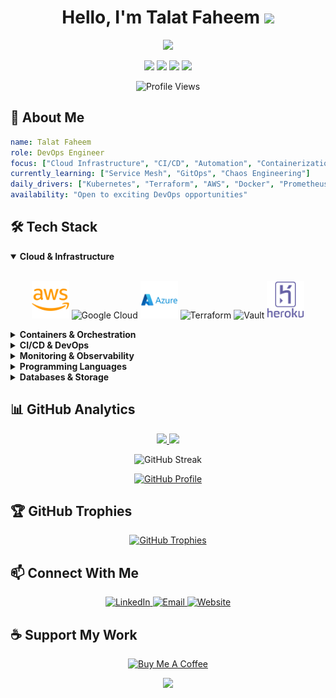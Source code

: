 <h1 align="center">Hello, I'm Talat Faheem <img src="https://media.giphy.com/media/hvRJCLFzcasrR4ia7z/giphy.gif" width="28px"></h1>
<p align="center">
  <a href="https://talat-fm.com"><img src="https://img.shields.io/badge/DevOps%20Engineer-Passionate%20About%20Scalable%20Systems-blueviolet?style=for-the-badge&logo=amazon-aws&logoColor=white"></a>
</p>

<p align="center">
  <a href="mailto:talatfm2004@gmail.com"><img src="https://img.shields.io/badge/Email-Contact%20Me-brightgreen?style=flat-square&logo=gmail&logoColor=white"></a>
  <a href="https://linkedin.com/in/talat-fm" target="_blank"><img src="https://img.shields.io/badge/LinkedIn-Connect-blue?style=flat-square&logo=linkedin&logoColor=white"></a>
  <a href="https://talat-fm.com" target="_blank"><img src="https://img.shields.io/badge/Portfolio-Visit%20Site-orange?style=flat-square&logo=firefox&logoColor=white"></a>
  <a href="https://github.com/CYBERCODERoss"><img src="https://img.shields.io/github/followers/CYBERCODERoss?label=Follow&style=flat-square&logo=github&logoColor=white&color=black"></a>
</p>

<div align="center">
  <img src="https://komarev.com/ghpvc/?username=CYBERCODERoss&label=Profile%20Views&color=0e75b6&style=flat-square" alt="Profile Views" />
</div>

## 💼 About Me

```yaml
name: Talat Faheem
role: DevOps Engineer
focus: ["Cloud Infrastructure", "CI/CD", "Automation", "Containerization"]
currently_learning: ["Service Mesh", "GitOps", "Chaos Engineering"]
daily_drivers: ["Kubernetes", "Terraform", "AWS", "Docker", "Prometheus"]
availability: "Open to exciting DevOps opportunities"
```

## 🛠️ Tech Stack

<details open>
<summary><b>Cloud & Infrastructure</b></summary>
<br>
<p align="center">
  <img src="https://raw.githubusercontent.com/devicons/devicon/master/icons/amazonwebservices/amazonwebservices-plain-wordmark.svg" alt="AWS" width="60" height="60"/>
  <img src="https://www.vectorlogo.zone/logos/google_cloud/google_cloud-icon.svg" alt="Google Cloud" width="60" height="60"/>
  <img src="https://raw.githubusercontent.com/devicons/devicon/master/icons/azure/azure-original-wordmark.svg" alt="Azure" width="60" height="60"/>
  <img src="https://cdn.jsdelivr.net/gh/devicons/devicon/icons/terraform/terraform-original-wordmark.svg" alt="Terraform" width="60" height="60"/>
  <img src="https://www.vectorlogo.zone/logos/vaultproject/vaultproject-icon.svg" alt="Vault" width="60" height="60"/>
  <img src="https://raw.githubusercontent.com/devicons/devicon/master/icons/heroku/heroku-original-wordmark.svg" alt="Heroku" width="60" height="60"/>
</p>
</details>

<details>
<summary><b>Containers & Orchestration</b></summary>
<br>
<p align="center">
  <img src="https://raw.githubusercontent.com/devicons/devicon/master/icons/docker/docker-original-wordmark.svg" alt="Docker" width="60" height="60"/>
  <img src="https://raw.githubusercontent.com/devicons/devicon/master/icons/kubernetes/kubernetes-plain-wordmark.svg" alt="Kubernetes" width="60" height="60"/>
  <img src="https://cdn.jsdelivr.net/gh/devicons/devicon/icons/helm/helm-original.svg" alt="Helm" width="60" height="60"/>
  <img src="https://cdn.jsdelivr.net/gh/devicons/devicon/icons/nginx/nginx-original.svg" alt="Nginx" width="60" height="60"/>
  <img src="https://www.vectorlogo.zone/logos/apache_kafka/apache_kafka-icon.svg" alt="Kafka" width="60" height="60"/>
</p>
</details>

<details>
<summary><b>CI/CD & DevOps</b></summary>
<br>
<p align="center">
  <img src="https://raw.githubusercontent.com/devicons/devicon/master/icons/git/git-original.svg" alt="Git" width="42" height="42"/>
  <img src="https://www.vectorlogo.zone/logos/jenkins/jenkins-icon.svg" alt="Jenkins" width="42" height="42"/>
  <img src="https://raw.githubusercontent.com/devicons/devicon/master/icons/github/github-original.svg" alt="GitHub Actions" width="42" height="42"/>
  <img src="https://raw.githubusercontent.com/devicons/devicon/master/icons/circleci/circleci-plain.svg" alt="CircleCI" width="42" height="42"/>
  <img src="https://raw.githubusercontent.com/devicons/devicon/master/icons/travis/travis-plain.svg" alt="Travis CI" width="42" height="42"/>
  <img src="https://raw.githubusercontent.com/devicons/devicon/master/icons/argocd/argocd-original.svg" alt="ArgoCD" width="42" height="42" />
</p>
</details>

<details>
<summary><b>Monitoring & Observability</b></summary>
<br>
<p align="center">
  <img src="https://www.vectorlogo.zone/logos/grafana/grafana-icon.svg" alt="Grafana" width="42" height="42"/>
  <img src="https://www.vectorlogo.zone/logos/prometheusio/prometheusio-icon.svg" alt="Prometheus" width="42" height="42"/>
  <img src="https://www.vectorlogo.zone/logos/elastic/elastic-icon.svg" alt="Elasticsearch" width="42" height="42"/>
  <img src="https://www.vectorlogo.zone/logos/splunk/splunk-icon.svg" alt="Splunk" width="42" height="42"/>
  <img src="https://www.vectorlogo.zone/logos/datadoghq/datadoghq-icon.svg" alt="Datadog" width="42" height="42"/>
</p>
</details>

<details>
<summary><b>Programming Languages</b></summary>
<br>
<p align="center">
  <img src="https://raw.githubusercontent.com/devicons/devicon/master/icons/python/python-original.svg" alt="Python" width="42" height="42"/>
  <img src="https://raw.githubusercontent.com/devicons/devicon/master/icons/go/go-original.svg" alt="Go" width="42" height="42"/>
  <img src="https://raw.githubusercontent.com/devicons/devicon/master/icons/javascript/javascript-original.svg" alt="JavaScript" width="42" height="42"/>
  <img src="https://raw.githubusercontent.com/devicons/devicon/master/icons/typescript/typescript-original.svg" alt="TypeScript" width="42" height="42"/>
  <img src="https://raw.githubusercontent.com/devicons/devicon/master/icons/c/c-original.svg" alt="C" width="42" height="42"/>
  <img src="https://raw.githubusercontent.com/devicons/devicon/master/icons/java/java-original.svg" alt="Java" width="42" height="42"/>
  <img src="https://raw.githubusercontent.com/devicons/devicon/master/icons/ruby/ruby-original.svg" alt="Ruby" width="42" height="42"/>
  <img src="https://raw.githubusercontent.com/devicons/devicon/master/icons/php/php-original.svg" alt="PHP" width="42" height="42"/>
</p>
</details>

<details>
<summary><b>Databases & Storage</b></summary>
<br>
<p align="center">
  <img src="https://raw.githubusercontent.com/devicons/devicon/master/icons/mysql/mysql-original-wordmark.svg" alt="MySQL" width="42" height="42"/>
  <img src="https://raw.githubusercontent.com/devicons/devicon/master/icons/postgresql/postgresql-original-wordmark.svg" alt="PostgreSQL" width="42" height="42"/>
  <img src="https://raw.githubusercontent.com/devicons/devicon/master/icons/mongodb/mongodb-original-wordmark.svg" alt="MongoDB" width="42" height="42"/>
  <img src="https://raw.githubusercontent.com/devicons/devicon/master/icons/redis/redis-original-wordmark.svg" alt="Redis" width="42" height="42"/>
  <img src="https://www.vectorlogo.zone/logos/apache_cassandra/apache_cassandra-icon.svg" alt="Cassandra" width="42" height="42"/>
</p>
</details>

## 📊 GitHub Analytics

<p align="center">
  <a href="https://github.com/CYBERCODERoss">
    <img src="https://github-readme-stats-sigma-five.vercel.app/api?username=CYBERCODERoss&show_icons=true&theme=dark&include_all_commits=true&count_private=true&hide_border=true" height="180em"/>
    <img src="https://github-readme-stats-sigma-five.vercel.app/api/top-langs/?username=CYBERCODERoss&layout=compact&langs_count=8&theme=dark&hide_border=true" height="180em"/>
  </a>
</p>

<p align="center">
  <img src="https://github-readme-streak-stats.herokuapp.com/?user=CYBERCODERoss&theme=dark&hide_border=true" alt="GitHub Streak" />
</p>

<p align="center">
  <a href="https://github.com/CYBERCODERoss">
    <img src="https://img.shields.io/badge/View%20My%20GitHub%20Profile-181717?style=for-the-badge&logo=github&logoColor=white" alt="GitHub Profile" />
  </a>
</p>

## 🏆 GitHub Trophies

<p align="center">
  <a href="https://github.com/ryo-ma/github-profile-trophy">
    <img src="https://github-profile-trophy.vercel.app/?username=CYBERCODERoss&theme=onestar&column=3&margin-w=15&margin-h=15&no-frame=true" alt="GitHub Trophies"/>
  </a>
</p>

## 📫 Connect With Me

<p align="center">
  <a href="https://linkedin.com/in/talat-fm" target="_blank">
    <img src="https://img.shields.io/badge/LinkedIn-%230077B5.svg?&style=for-the-badge&logo=linkedin&logoColor=white" alt="LinkedIn" />
  </a>
  <a href="mailto:talatfm2004@gmail.com">
    <img src="https://img.shields.io/badge/Email-D14836?style=for-the-badge&logo=gmail&logoColor=white" alt="Email" />
  </a>
  <a href="https://talat-fm.com" target="_blank">
    <img src="https://img.shields.io/badge/Website-FF5722?style=for-the-badge&logo=blogger&logoColor=white" alt="Website" />
  </a>
</p>

## ☕ Support My Work

<p align="center">
  <a href="https://www.buymeacoffee.com/talatfm200k" target="_blank">
    <img src="https://cdn.buymeacoffee.com/buttons/v2/default-yellow.png" alt="Buy Me A Coffee" height="50px" />
  </a>
</p>

<p align="center">
  <img src="https://capsule-render.vercel.app/api?type=waving&color=gradient&height=100&section=footer" />
</p>
